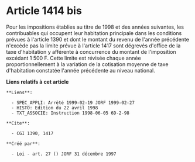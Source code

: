 # Article 1414 bis

Pour les impositions établies au titre de 1998 et des années suivantes, les contribuables qui occupent leur habitation
principale dans les conditions prévues à l'article 1390 et dont le montant du revenu de l'année précédente n'excède pas la
limite prévue à l'article 1417 sont dégrevés d'office de la taxe d'habitation y afférente à concurrence du montant de
l'imposition excédant 1 500 F. Cette limite est révisée chaque année proportionnellement à la variation de la cotisation
moyenne de taxe d'habitation constatée l'année précédente au niveau national.

**Liens relatifs à cet article**

	**Liens**:

	  - SPEC_APPLI: Arrêté 1999-02-19 JORF 1999-02-27
	  - HISTO: Edition du 22 avril 1998
	  - TXT_ASSOCIE: Instruction 1998-06-05 6D-2-98

	**Cite**:

	  - CGI 1390, 1417

	**Créé par**:

	  - Loi - art. 27 () JORF 31 décembre 1997
